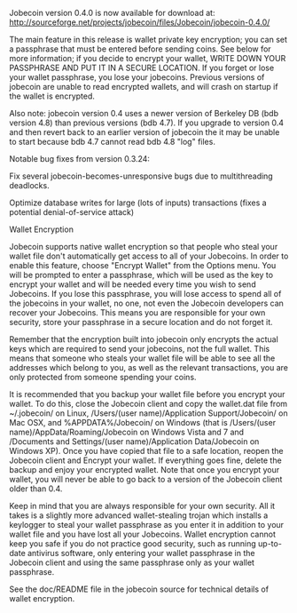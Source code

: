 Jobecoin version 0.4.0 is now available for download at:
http://sourceforge.net/projects/jobecoin/files/Jobecoin/jobecoin-0.4.0/

The main feature in this release is wallet private key encryption;
you can set a passphrase that must be entered before sending coins.
See below for more information; if you decide to encrypt your wallet,
WRITE DOWN YOUR PASSPHRASE AND PUT IT IN A SECURE LOCATION. If you
forget or lose your wallet passphrase, you lose your jobecoins.
Previous versions of jobecoin are unable to read encrypted wallets,
and will crash on startup if the wallet is encrypted.

Also note: jobecoin version 0.4 uses a newer version of Berkeley DB
(bdb version 4.8) than previous versions (bdb 4.7). If you upgrade
to version 0.4 and then revert back to an earlier version of jobecoin
the it may be unable to start because bdb 4.7 cannot read bdb 4.8
"log" files.


Notable bug fixes from version 0.3.24:

Fix several jobecoin-becomes-unresponsive bugs due to multithreading
deadlocks.

Optimize database writes for large (lots of inputs) transactions
(fixes a potential denial-of-service attack)


Wallet Encryption

Jobecoin supports native wallet encryption so that people who steal your
wallet file don't automatically get access to all of your Jobecoins.
In order to enable this feature, choose "Encrypt Wallet" from the
Options menu.  You will be prompted to enter a passphrase, which
will be used as the key to encrypt your wallet and will be needed
every time you wish to send Jobecoins.  If you lose this passphrase,
you will lose access to spend all of the jobecoins in your wallet,
no one, not even the Jobecoin developers can recover your Jobecoins.
This means you are responsible for your own security, store your
passphrase in a secure location and do not forget it.

Remember that the encryption built into jobecoin only encrypts the
actual keys which are required to send your jobecoins, not the full
wallet.  This means that someone who steals your wallet file will
be able to see all the addresses which belong to you, as well as the
relevant transactions, you are only protected from someone spending
your coins.

It is recommended that you backup your wallet file before you
encrypt your wallet.  To do this, close the Jobecoin client and
copy the wallet.dat file from ~/.jobecoin/ on Linux, /Users/(user
name)/Application Support/Jobecoin/ on Mac OSX, and %APPDATA%/Jobecoin/
on Windows (that is /Users/(user name)/AppData/Roaming/Jobecoin on
Windows Vista and 7 and /Documents and Settings/(user name)/Application
Data/Jobecoin on Windows XP).  Once you have copied that file to a
safe location, reopen the Jobecoin client and Encrypt your wallet.
If everything goes fine, delete the backup and enjoy your encrypted
wallet.  Note that once you encrypt your wallet, you will never be
able to go back to a version of the Jobecoin client older than 0.4.

Keep in mind that you are always responsible for your own security.
All it takes is a slightly more advanced wallet-stealing trojan which
installs a keylogger to steal your wallet passphrase as you enter it
in addition to your wallet file and you have lost all your Jobecoins.
Wallet encryption cannot keep you safe if you do not practice
good security, such as running up-to-date antivirus software, only
entering your wallet passphrase in the Jobecoin client and using the
same passphrase only as your wallet passphrase.

See the doc/README file in the jobecoin source for technical details
of wallet encryption.
